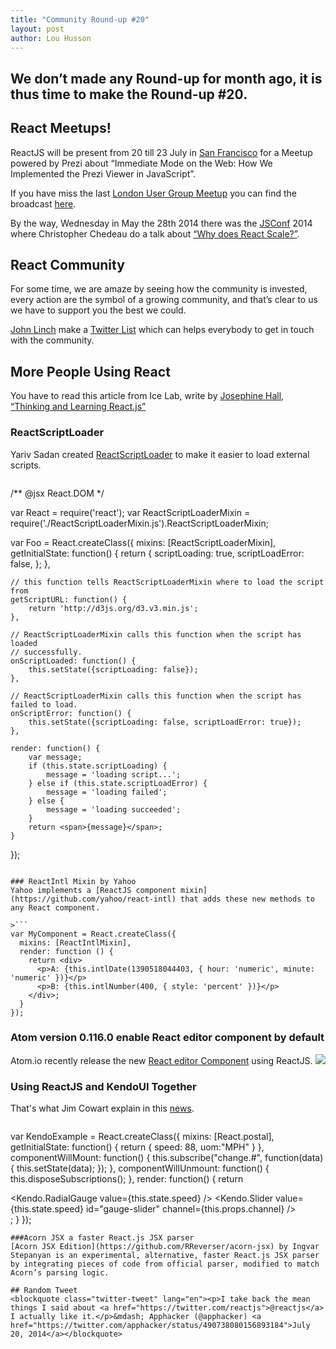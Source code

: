 ```yaml
---
title: "Community Round-up #20"
layout: post
author: Lou Husson
---
```

## We don’t made any Round-up for month ago, it is thus time to make the Round-up #20.
[]()
## React Meetups!
ReactJS will be present from 20 till 23 July in [San Francisco](http://www.meetup.com/ReactJS-San-Francisco/events/195518392/)  for a Meetup powered by Prezi about “Immediate Mode on the Web: How We Implemented the Prezi Viewer in JavaScript”.

If you have miss the last [London User Group Meetup](http://www.meetup.com/London-React-User-Group/events/191406572/) you can find the broadcast [here](https://www.youtube.com/watch?v=CP3lvm5Ppqo).

By the way, Wednesday in May the 28th 2014 there was the [JSConf](http://2014.jsconf.us/) 2014 where Christopher Chedeau do a talk about  [“Why does React Scale?”](https://www.youtube.com/watch?v=D-ioDiacTm8).

## React Community
For some time, we are amaze by seeing how the community is invested, every action are the symbol of a growing community, and that’s clear to us  we have to support you the best we could.

[John Linch](https://twitter.com/johnrlynch) make a [Twitter List](https://twitter.com/johnrlynch/facebook-react-js/members) which can helps everybody to get in touch with the community.

## More People Using React

You have to read this article from Ice Lab, write by [Josephine Hall](http://icelab.com.au/about/#josephine-hall), [“Thinking and Learning React.js”](http://icelab.com.au/articles/thinking-and-learning-reactjs/)

### ReactScriptLoader
Yariv Sadan created [ReactScriptLoader](https://github.com/yariv/ReactScriptLoader) to make it easier to load external scripts.

>```
/** @jsx React.DOM */

var React = require('react');
var ReactScriptLoaderMixin = require('./ReactScriptLoaderMixin.js').ReactScriptLoaderMixin;

var Foo = React.createClass({
    mixins: [ReactScriptLoaderMixin],
    getInitialState: function() {
        return {
            scriptLoading: true,
            scriptLoadError: false,
        };
    },

    // this function tells ReactScriptLoaderMixin where to load the script from
    getScriptURL: function() {
        return 'http://d3js.org/d3.v3.min.js';
    },

    // ReactScriptLoaderMixin calls this function when the script has loaded
    // successfully.
    onScriptLoaded: function() {
        this.setState({scriptLoading: false});
    },

    // ReactScriptLoaderMixin calls this function when the script has failed to load.
    onScriptError: function() {
        this.setState({scriptLoading: false, scriptLoadError: true});
    },

    render: function() {
        var message;
        if (this.state.scriptLoading) {
            message = 'loading script...';
        } else if (this.state.scriptLoadError) {
            message = 'loading failed';
        } else {
            message = 'loading succeeded';
        }
        return <span>{message}</span>;
    }
});
```

### ReactIntl Mixin by Yahoo
Yahoo implements a [ReactJS component mixin](https://github.com/yahoo/react-intl) that adds these new methods to any React component.

>```
var MyComponent = React.createClass({
  mixins: [ReactIntlMixin],
  render: function () {
    return <div>
      <p>A: {this.intlDate(1390518044403, { hour: 'numeric', minute: 'numeric' })}</p>
      <p>B: {this.intlNumber(400, { style: 'percent' })}</p>
    </div>;
  }
});
```

### Atom version 0.116.0 enable React editor component by default
Atom.io recently release the new [React editor Component](http://blog.atom.io/2014/07/22/default-to-react-editor.html) using ReactJS.
[![](http://blog.atom.io/img/posts/use-react-editor.png)](http://blog.atom.io/2014/07/22/default-to-react-editor.html)

### Using ReactJS and KendoUI Together
That's what Jim Cowart explain in this [news](http://www.ifandelse.com/using-reactjs-and-kendoui-together/).

>```javascript
var KendoExample = React.createClass({
	mixins: [React.postal],
  getInitialState: function() {
    return {
      speed: 88,
      uom:"MPH"
    }
  },
  componentWillMount: function() {
    this.subscribe("change.#", function(data) {
      this.setState(data);
    });
  },
  componentWillUnmount: function() {
    this.disposeSubscriptions();
  },
render: function() {
    return <div>
      <div className="container">
        <Kendo.RadialGauge value={this.state.speed} />
        <Kendo.Slider value={this.state.speed} id="gauge-slider" channel={this.props.channel} />
        <UnitOfMeasure channel={this.props.channel} />
      </div>
      <SpeedDisplay speed={this.state.speed} uom={this.state.uom} />
    </div>;
  }
});
```
###Acorn JSX a faster React.js JSX parser
[Acorn JSX Edition](https://github.com/RReverser/acorn-jsx) by Ingvar Stepanyan is an experimental, alternative, faster React.js JSX parser by integrating pieces of code from official parser, modified to match Acorn’s parsing logic.

## Random Tweet
<blockquote class="twitter-tweet" lang="en"><p>I take back the mean things I said about <a href="https://twitter.com/reactjs">@reactjs</a> I actually like it.</p>&mdash; Apphacker (@apphacker) <a href="https://twitter.com/apphacker/status/490738080156893184">July 20, 2014</a></blockquote>
